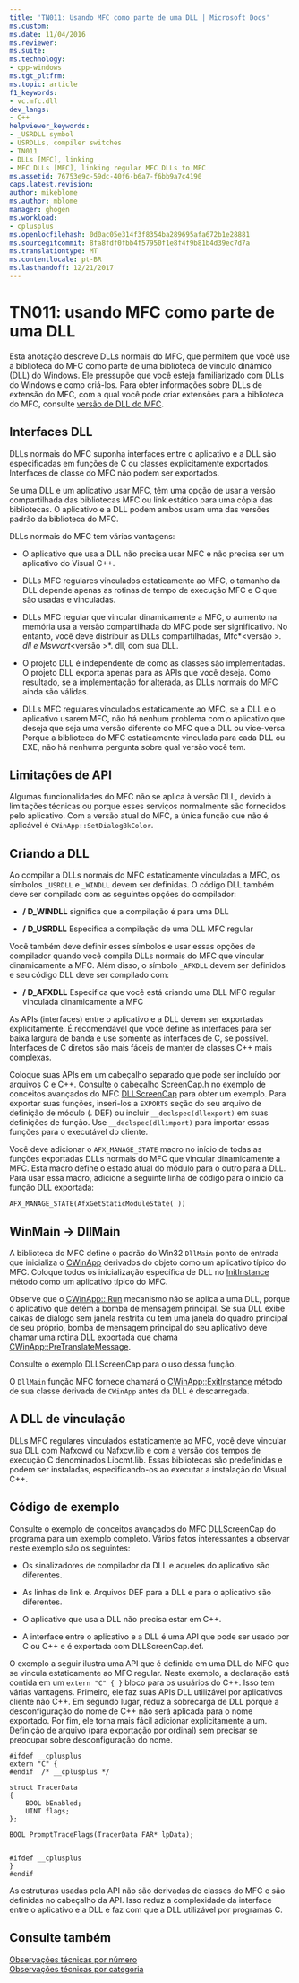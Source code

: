```yaml
---
title: 'TN011: Usando MFC como parte de uma DLL | Microsoft Docs'
ms.custom: 
ms.date: 11/04/2016
ms.reviewer: 
ms.suite: 
ms.technology:
- cpp-windows
ms.tgt_pltfrm: 
ms.topic: article
f1_keywords:
- vc.mfc.dll
dev_langs:
- C++
helpviewer_keywords:
- _USRDLL symbol
- USRDLLs, compiler switches
- TN011
- DLLs [MFC], linking
- MFC DLLs [MFC], linking regular MFC DLLs to MFC
ms.assetid: 76753e9c-59dc-40f6-b6a7-f6bb9a7c4190
caps.latest.revision: 
author: mikeblome
ms.author: mblome
manager: ghogen
ms.workload:
- cplusplus
ms.openlocfilehash: 0d0ac05e314f3f8354ba289695afa672b1e28881
ms.sourcegitcommit: 8fa8fdf0fbb4f57950f1e8f4f9b81b4d39ec7d7a
ms.translationtype: MT
ms.contentlocale: pt-BR
ms.lasthandoff: 12/21/2017
---
```

# <a name="tn011-using-mfc-as-part-of-a-dll"></a>TN011: usando MFC como parte de uma DLL
Esta anotação descreve DLLs normais do MFC, que permitem que você use a biblioteca do MFC como parte de uma biblioteca de vínculo dinâmico (DLL) do Windows. Ele pressupõe que você esteja familiarizado com DLLs do Windows e como criá-los. Para obter informações sobre DLLs de extensão do MFC, com a qual você pode criar extensões para a biblioteca do MFC, consulte [versão de DLL do MFC](../mfc/tn033-dll-version-of-mfc.md).  
  
## <a name="dll-interfaces"></a>Interfaces DLL  
 DLLs normais do MFC suponha interfaces entre o aplicativo e a DLL são especificadas em funções de C ou classes explicitamente exportados. Interfaces de classe do MFC não podem ser exportados.  
  
 Se uma DLL e um aplicativo usar MFC, têm uma opção de usar a versão compartilhada das bibliotecas MFC ou link estático para uma cópia das bibliotecas. O aplicativo e a DLL podem ambos usam uma das versões padrão da biblioteca do MFC.  
  
 DLLs normais do MFC tem várias vantagens:  
  
-   O aplicativo que usa a DLL não precisa usar MFC e não precisa ser um aplicativo do Visual C++.  
  
-   DLLs MFC regulares vinculados estaticamente ao MFC, o tamanho da DLL depende apenas as rotinas de tempo de execução MFC e C que são usadas e vinculadas.  
  
-   DLLs MFC regular que vincular dinamicamente a MFC, o aumento na memória usa a versão compartilhada do MFC pode ser significativo. No entanto, você deve distribuir as DLLs compartilhadas, Mfc*\<versão >*. dll e Msvvcrt*\<versão >*. dll, com sua DLL.  
  
-   O projeto DLL é independente de como as classes são implementadas. O projeto DLL exporta apenas para as APIs que você deseja. Como resultado, se a implementação for alterada, as DLLs normais do MFC ainda são válidas.  
  
-   DLLs MFC regulares vinculados estaticamente ao MFC, se a DLL e o aplicativo usarem MFC, não há nenhum problema com o aplicativo que deseja que seja uma versão diferente do MFC que a DLL ou vice-versa. Porque a biblioteca do MFC estaticamente vinculada para cada DLL ou EXE, não há nenhuma pergunta sobre qual versão você tem.  
  
## <a name="api-limitations"></a>Limitações de API  
 Algumas funcionalidades do MFC não se aplica à versão DLL, devido à limitações técnicas ou porque esses serviços normalmente são fornecidos pelo aplicativo. Com a versão atual do MFC, a única função que não é aplicável é `CWinApp::SetDialogBkColor`.  
  
## <a name="building-your-dll"></a>Criando a DLL  
 Ao compilar a DLLs normais do MFC estaticamente vinculadas a MFC, os símbolos `_USRDLL` e `_WINDLL` devem ser definidas. O código DLL também deve ser compilado com as seguintes opções do compilador:  
  
- **/ D_WINDLL** significa que a compilação é para uma DLL  
  
- **/ D_USRDLL** Especifica a compilação de uma DLL MFC regular  
  
 Você também deve definir esses símbolos e usar essas opções de compilador quando você compila DLLs normais do MFC que vincular dinamicamente a MFC. Além disso, o símbolo `_AFXDLL` devem ser definidos e seu código DLL deve ser compilado com:  
  
- **/ D_AFXDLL** Especifica que você está criando uma DLL MFC regular vinculada dinamicamente a MFC  
  
 As APIs (interfaces) entre o aplicativo e a DLL devem ser exportadas explicitamente. É recomendável que você define as interfaces para ser baixa largura de banda e use somente as interfaces de C, se possível. Interfaces de C diretos são mais fáceis de manter de classes C++ mais complexas.  
  
 Coloque suas APIs em um cabeçalho separado que pode ser incluído por arquivos C e C++. Consulte o cabeçalho ScreenCap.h no exemplo de conceitos avançados do MFC [DLLScreenCap](../visual-cpp-samples.md) para obter um exemplo. Para exportar suas funções, inseri-los a `EXPORTS` seção do seu arquivo de definição de módulo (. DEF) ou incluir `__declspec(dllexport)` em suas definições de função. Use `__declspec(dllimport)` para importar essas funções para o executável do cliente.  
  
 Você deve adicionar o `AFX_MANAGE_STATE` macro no início de todas as funções exportadas DLLs normais do MFC que vincular dinamicamente a MFC. Esta macro define o estado atual do módulo para o outro para a DLL. Para usar essa macro, adicione a seguinte linha de código para o início da função DLL exportada:  
  
 `AFX_MANAGE_STATE(AfxGetStaticModuleState( ))`  
  
## <a name="winmain---dllmain"></a>WinMain -> DllMain  
 A biblioteca do MFC define o padrão do Win32 `DllMain` ponto de entrada que inicializa o [CWinApp](../mfc/reference/cwinapp-class.md) derivados do objeto como um aplicativo típico do MFC. Coloque todos os inicialização específica de DLL no [InitInstance](../mfc/reference/cwinapp-class.md#initinstance) método como um aplicativo típico do MFC.  
  
 Observe que o [CWinApp:: Run](../mfc/reference/cwinapp-class.md#run) mecanismo não se aplica a uma DLL, porque o aplicativo que detém a bomba de mensagem principal. Se sua DLL exibe caixas de diálogo sem janela restrita ou tem uma janela do quadro principal de seu próprio, bomba de mensagem principal do seu aplicativo deve chamar uma rotina DLL exportada que chama [CWinApp::PreTranslateMessage](../mfc/reference/cwinapp-class.md#pretranslatemessage).  
  
 Consulte o exemplo DLLScreenCap para o uso dessa função.  
  
 O `DllMain` função MFC fornece chamará o [CWinApp::ExitInstance](../mfc/reference/cwinapp-class.md#exitinstance) método de sua classe derivada de `CWinApp` antes da DLL é descarregada.  
  
## <a name="linking-your-dll"></a>A DLL de vinculação  
 DLLs MFC regulares vinculados estaticamente ao MFC, você deve vincular sua DLL com Nafxcwd ou Nafxcw.lib e com a versão dos tempos de execução C denominados Libcmt.lib. Essas bibliotecas são predefinidas e podem ser instaladas, especificando-os ao executar a instalação do Visual C++.  
  
## <a name="sample-code"></a>Código de exemplo  
 Consulte o exemplo de conceitos avançados do MFC DLLScreenCap do programa para um exemplo completo. Vários fatos interessantes a observar neste exemplo são os seguintes:  
  
-   Os sinalizadores de compilador da DLL e aqueles do aplicativo são diferentes.  
  
-   As linhas de link e. Arquivos DEF para a DLL e para o aplicativo são diferentes.  
  
-   O aplicativo que usa a DLL não precisa estar em C++.  
  
-   A interface entre o aplicativo e a DLL é uma API que pode ser usado por C ou C++ e é exportada com DLLScreenCap.def.  
  
 O exemplo a seguir ilustra uma API que é definida em uma DLL do MFC que se vincula estaticamente ao MFC regular. Neste exemplo, a declaração está contida em um `extern "C" { }` bloco para os usuários do C++. Isso tem várias vantagens. Primeiro, ele faz suas APIs DLL utilizável por aplicativos cliente não C++. Em segundo lugar, reduz a sobrecarga de DLL porque a desconfiguração do nome de C++ não será aplicada para o nome exportado. Por fim, ele torna mais fácil adicionar explicitamente a um. Definição de arquivo (para exportação por ordinal) sem precisar se preocupar sobre desconfiguração do nome.  
  
```  
#ifdef __cplusplus  
extern "C" {  
#endif  /* __cplusplus */  
 
struct TracerData  
{  
    BOOL bEnabled;  
    UINT flags;  
};  
 
BOOL PromptTraceFlags(TracerData FAR* lpData);

 
#ifdef __cplusplus  
}  
#endif  
```  
  
 As estruturas usadas pela API não são derivadas de classes do MFC e são definidas no cabeçalho da API. Isso reduz a complexidade da interface entre o aplicativo e a DLL e faz com que a DLL utilizável por programas C.  
  
## <a name="see-also"></a>Consulte também  
 [Observações técnicas por número](../mfc/technical-notes-by-number.md)   
 [Observações técnicas por categoria](../mfc/technical-notes-by-category.md)

